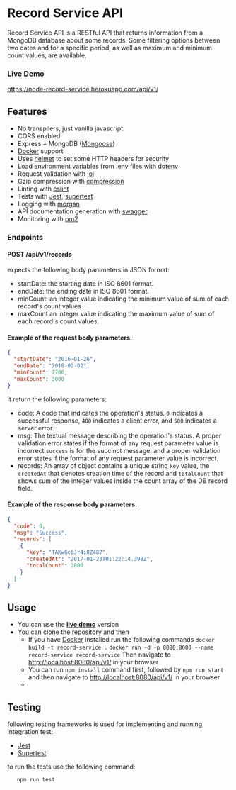 # Record Service API
Record Service API is a RESTful API that returns information from a MongoDB database about some records.
Some filtering options between two dates and for a specific period, as well as maximum and minimum count values, are available.

### Live Demo
https://node-record-service.herokuapp.com/api/v1/

## Features

- No transpilers, just vanilla javascript
- CORS enabled
- Express + MongoDB ([Mongoose](http://mongoosejs.com/))
- [Docker](https://www.docker.com/) support
- Uses [helmet](https://github.com/helmetjs/helmet) to set some HTTP headers for security
- Load environment variables from .env files with [dotenv](https://github.com/rolodato/dotenv-safe)
- Request validation with [joi](https://github.com/hapijs/joi)
- Gzip compression with [compression](https://github.com/expressjs/compression)
- Linting with [eslint](http://eslint.org)
- Tests with [Jest](https://jestjs.io/), [supertest](https://github.com/visionmedia/supertest) 
- Logging with [morgan](https://github.com/expressjs/morgan)
- API documentation generation with [swagger](https://swagger.io/)
- Monitoring with [pm2](https://github.com/Unitech/pm2)

### Endpoints
#### POST /api/v1/records
expects the following body parameters in JSON format:
- startDate: the starting date in ISO 8601 format.
- endDate:  the ending date in ISO 8601 format.
- minCount: an integer value indicating the minimum value of sum of each record's count values.
- maxCount an integer value indicating the maximum value of sum of each record's count values.

#### Example of the request body parameters. 
```json 
{
  "startDate": "2016-01-26",
  "endDate": "2018-02-02",
  "minCount": 2700,
  "maxCount": 3000
}
```

It return the following parameters:
- code: A code that indicates the operation's status. `0` indicates a successful response, `400` indicates a client error, and `500` indicates a server error.
- msg: The textual message describing the operation's status. A proper validation error states if the format of any request parameter value is incorrect.`success` is for the succinct message, and a proper validation error states if the format of any request parameter value is incorrect.
- records: An array of object contains a unique string `key` value, the `createdAt` that denotes creation time of the record and `totalCount` that shows sum of the integer values inside the count array of the DB record field. 

#### Example of the response body parameters. 

```json 
{
  "code": 0,
  "msg": "Success",
  "records": [
    {
      "key": "TAKwGc6Jr4i8Z487",
      "createdAt": "2017-01-28T01:22:14.398Z",
      "totalCount": 2800
    }
  ]
}
```

## Usage
- You can use the [**live demo**](https://node-record-service.herokuapp.com/api/v1/) version 
- You can clone the repository and then
  - If you have [Docker](https://docs.docker.com/get-docker/) installed run the following commands
    `docker build -t record-service .`
	   `docker run -d -p 8080:8080 --name record-service record-service`
	 Then navigate to  [http://localhost:8080/api/v1/](http://localhost:8080/api/v1/) in your browser
  - You can run `npm install` command first, followed by `npm run start` and then navigate to  [http://localhost:8080/api/v1/](http://localhost:8080/api/v1/) in your browser
  - 
 ## Testing

following testing frameworks is used for implementing and running integration test:
- [Jest](https://jestjs.io/)
- [Supertest](https://github.com/visionmedia/supertest)

to run the tests use the following command:

```sh
   npm run test
```

